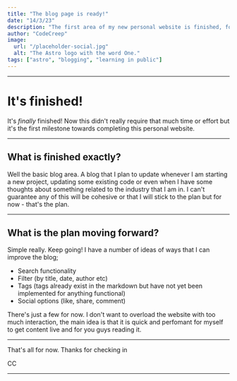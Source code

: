 ```yaml
---
title: "The blog page is ready!"
date: "14/3/23"
description: "The first area of my new personal website is finished, for now."
author: "CodeCreep"
image:
  url: "/placeholder-social.jpg"
  alt: "The Astro logo with the word One."
tags: ["astro", "blogging", "learning in public"]
---
```


---

# It's finished!

It's _finally_ finished! Now this didn't really require that much time or effort but it's the first milestone towards completing this personal website.

---

## What is finished exactly?

Well the basic blog area. A blog that I plan to update whenever I am starting a new project, updating some existing code or even when I have some thoughts about something related to the industry that I am in. I can't guarantee any of this will be cohesive or that I will stick to the plan but for now - that's the plan.

---

## What is the plan moving forward?

Simple really. Keep going! I have a number of ideas of ways that I can improve the blog;

+ Search functionality
+ Filter (by title, date, author etc)
+ Tags (tags already exist in the markdown but have not yet been implemented for anything functional)
+ Social options (like, share, comment)

There's just a few for now. I don't want to overload the website with too much interaction, the main idea is that it is quick and perfomant for myself to get content live and for you guys reading it.

---

That's all for now. Thanks for checking in

CC

---
